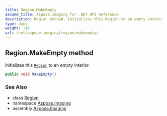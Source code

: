 ```yaml
---
title: Region.MakeEmpty
second_title: Aspose.Imaging for .NET API Reference
description: Region method. Initializes this Region to an empty interior
type: docs
weight: 110
url: /net/aspose.imaging/region/makeempty/
---
```

## Region.MakeEmpty method

Initializes this [`Region`](../) to an empty interior.

```csharp
public void MakeEmpty()
```

### See Also

* class [Region](../)
* namespace [Aspose.Imaging](../../region/)
* assembly [Aspose.Imaging](../../../)


